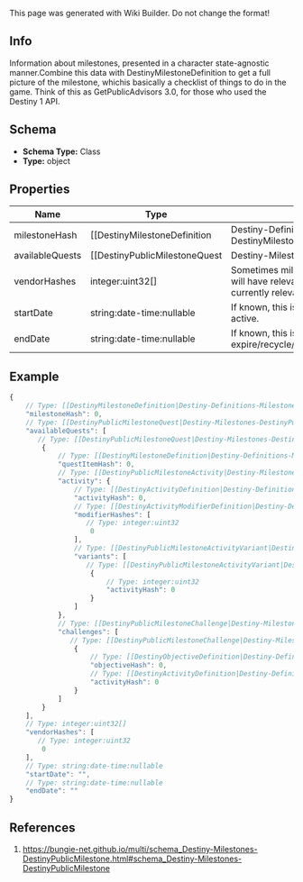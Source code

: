 <span class="wiki-builder">This page was generated with Wiki Builder. Do not change the format!</span>

## Info
Information about milestones, presented in a character state-agnostic manner.Combine this data with DestinyMilestoneDefinition to get a full picture of the milestone, whichis basically a checklist of things to do in the game.  Think of this as GetPublicAdvisors 3.0, for those who used the Destiny 1 API.

## Schema
* **Schema Type:** Class
* **Type:** object

## Properties
Name | Type | Description
---- | ---- | -----------
milestoneHash | [[DestinyMilestoneDefinition|Destiny-Definitions-Milestones-DestinyMilestoneDefinition]]:ManifestDefinition:integer:uint32 | The hash identifier for the milestone.  Use it to look up the DestinyMilestoneDefinition forstatic data about the Milestone.
availableQuests | [[DestinyPublicMilestoneQuest|Destiny-Milestones-DestinyPublicMilestoneQuest]][] | A milestone not need have even a single quest, but if there are active quests they will be returned here.
vendorHashes | integer:uint32[] | Sometimes milestones - or activities active in milestones - will have relevant vendors.These are the vendors that are currently relevant.
startDate | string:date-time:nullable | If known, this is the date when the Milestone started/became active.
endDate | string:date-time:nullable | If known, this is the date when the Milestone will expire/recycle/end.

## Example
```javascript
{
    // Type: [[DestinyMilestoneDefinition|Destiny-Definitions-Milestones-DestinyMilestoneDefinition]]:ManifestDefinition:integer:uint32
    "milestoneHash": 0,
    // Type: [[DestinyPublicMilestoneQuest|Destiny-Milestones-DestinyPublicMilestoneQuest]][]
    "availableQuests": [
       // Type: [[DestinyPublicMilestoneQuest|Destiny-Milestones-DestinyPublicMilestoneQuest]]
        {
            // Type: [[DestinyMilestoneDefinition|Destiny-Definitions-Milestones-DestinyMilestoneDefinition]]:ManifestDefinition:integer:uint32
            "questItemHash": 0,
            // Type: [[DestinyPublicMilestoneActivity|Destiny-Milestones-DestinyPublicMilestoneActivity]]
            "activity": {
                // Type: [[DestinyActivityDefinition|Destiny-Definitions-DestinyActivityDefinition]]:ManifestDefinition:integer:uint32
                "activityHash": 0,
                // Type: [[DestinyActivityModifierDefinition|Destiny-Definitions-ActivityModifiers-DestinyActivityModifierDefinition]]:ManifestDefinition:integer:uint32[]
                "modifierHashes": [
                   // Type: integer:uint32
                    0
                ],
                // Type: [[DestinyPublicMilestoneActivityVariant|Destiny-Milestones-DestinyPublicMilestoneActivityVariant]][]
                "variants": [
                   // Type: [[DestinyPublicMilestoneActivityVariant|Destiny-Milestones-DestinyPublicMilestoneActivityVariant]]
                    {
                        // Type: integer:uint32
                        "activityHash": 0
                    }
                ]
            },
            // Type: [[DestinyPublicMilestoneChallenge|Destiny-Milestones-DestinyPublicMilestoneChallenge]][]
            "challenges": [
               // Type: [[DestinyPublicMilestoneChallenge|Destiny-Milestones-DestinyPublicMilestoneChallenge]]
                {
                    // Type: [[DestinyObjectiveDefinition|Destiny-Definitions-DestinyObjectiveDefinition]]:ManifestDefinition:integer:uint32
                    "objectiveHash": 0,
                    // Type: [[DestinyActivityDefinition|Destiny-Definitions-DestinyActivityDefinition]]:ManifestDefinition:integer:uint32:nullable
                    "activityHash": 0
                }
            ]
        }
    ],
    // Type: integer:uint32[]
    "vendorHashes": [
       // Type: integer:uint32
        0
    ],
    // Type: string:date-time:nullable
    "startDate": "",
    // Type: string:date-time:nullable
    "endDate": ""
}

```

## References
1. https://bungie-net.github.io/multi/schema_Destiny-Milestones-DestinyPublicMilestone.html#schema_Destiny-Milestones-DestinyPublicMilestone
